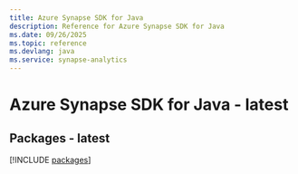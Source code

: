 ```yaml
---
title: Azure Synapse SDK for Java
description: Reference for Azure Synapse SDK for Java
ms.date: 09/26/2025
ms.topic: reference
ms.devlang: java
ms.service: synapse-analytics
---
```

# Azure Synapse SDK for Java - latest
## Packages - latest
[!INCLUDE [packages](synapse-index.md)]